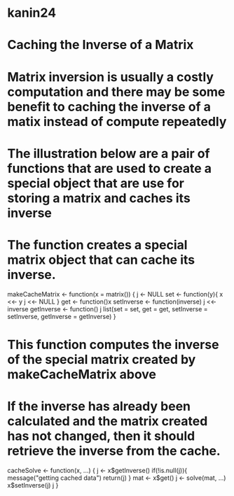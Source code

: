 # kanin24
# Caching the Inverse of a Matrix
# Matrix inversion is usually a costly computation and there may be some benefit to caching the inverse of a matix instead of compute repeatedly
# The illustration below are a pair of functions that are used to create a special object that are use for storing a matrix and caches its inverse
# The function creates a special matrix object that can cache its inverse.

makeCacheMatrix <- function(x = matrix()) {
j <- NULL
set <- function(y){
   x <<- y
   j <<- NULL
}
get <- function()x
setInverse <- function(inverse) j <<- inverse
getInverse <- function() j
  list(set = set, get = get,
  setInverse = setInverse,
  getInverse = getInverse)
}

# This function computes the inverse of the special matrix created by makeCacheMatrix above
# If the inverse has already been calculated and the matrix created has not changed, then it should retrieve the inverse from the cache.

cacheSolve <- function(x, ...) {
j <- x$getInverse()
if(!is.null(j)){
  message("getting cached data")
  return(j)
}
mat <- x$get()
j <- solve(mat, ...)
x$setInverse(j)
j
}
